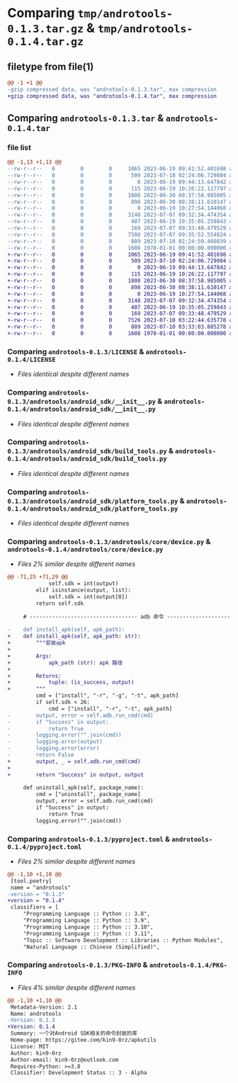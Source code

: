# Comparing `tmp/androtools-0.1.3.tar.gz` & `tmp/androtools-0.1.4.tar.gz`

## filetype from file(1)

```diff
@@ -1 +1 @@
-gzip compressed data, was "androtools-0.1.3.tar", max compression
+gzip compressed data, was "androtools-0.1.4.tar", max compression
```

## Comparing `androtools-0.1.3.tar` & `androtools-0.1.4.tar`

### file list

```diff
@@ -1,13 +1,13 @@
--rw-r--r--   0        0        0     1065 2023-06-19 09:41:52.401698 androtools-0.1.3/LICENSE
--rw-r--r--   0        0        0      509 2023-07-10 02:24:06.729804 androtools-0.1.3/README.md
--rw-r--r--   0        0        0        0 2023-06-19 09:44:13.647842 androtools-0.1.3/androtools/__init__.py
--rw-r--r--   0        0        0      115 2023-06-19 10:26:22.117797 androtools-0.1.3/androtools/__main__.py
--rw-r--r--   0        0        0     1808 2023-06-30 08:37:58.985005 androtools-0.1.3/androtools/android_sdk/__init__.py
--rw-r--r--   0        0        0      898 2023-06-30 08:38:11.610147 androtools-0.1.3/androtools/android_sdk/build_tools.py
--rw-r--r--   0        0        0        0 2023-06-19 10:27:54.144068 androtools-0.1.3/androtools/android_sdk/emulator.py
--rw-r--r--   0        0        0     3148 2023-07-07 09:32:34.474354 androtools-0.1.3/androtools/android_sdk/platform_tools.py
--rw-r--r--   0        0        0      407 2023-06-19 10:35:05.259843 androtools-0.1.3/androtools/android_sdk/tools.py
--rw-r--r--   0        0        0      169 2023-07-07 09:33:48.479529 androtools-0.1.3/androtools/core/__init__.py
--rw-r--r--   0        0        0     7508 2023-07-07 09:35:52.554824 androtools-0.1.3/androtools/core/device.py
--rw-r--r--   0        0        0      889 2023-07-10 02:24:50.460839 androtools-0.1.3/pyproject.toml
--rw-r--r--   0        0        0     1608 1970-01-01 00:00:00.000000 androtools-0.1.3/PKG-INFO
+-rw-r--r--   0        0        0     1065 2023-06-19 09:41:52.401698 androtools-0.1.4/LICENSE
+-rw-r--r--   0        0        0      509 2023-07-10 02:24:06.729804 androtools-0.1.4/README.md
+-rw-r--r--   0        0        0        0 2023-06-19 09:44:13.647842 androtools-0.1.4/androtools/__init__.py
+-rw-r--r--   0        0        0      115 2023-06-19 10:26:22.117797 androtools-0.1.4/androtools/__main__.py
+-rw-r--r--   0        0        0     1808 2023-06-30 08:37:58.985005 androtools-0.1.4/androtools/android_sdk/__init__.py
+-rw-r--r--   0        0        0      898 2023-06-30 08:38:11.610147 androtools-0.1.4/androtools/android_sdk/build_tools.py
+-rw-r--r--   0        0        0        0 2023-06-19 10:27:54.144068 androtools-0.1.4/androtools/android_sdk/emulator.py
+-rw-r--r--   0        0        0     3148 2023-07-07 09:32:34.474354 androtools-0.1.4/androtools/android_sdk/platform_tools.py
+-rw-r--r--   0        0        0      407 2023-06-19 10:35:05.259843 androtools-0.1.4/androtools/android_sdk/tools.py
+-rw-r--r--   0        0        0      169 2023-07-07 09:33:48.479529 androtools-0.1.4/androtools/core/__init__.py
+-rw-r--r--   0        0        0     7526 2023-07-10 03:22:44.635778 androtools-0.1.4/androtools/core/device.py
+-rw-r--r--   0        0        0      889 2023-07-10 03:33:03.885278 androtools-0.1.4/pyproject.toml
+-rw-r--r--   0        0        0     1608 1970-01-01 00:00:00.000000 androtools-0.1.4/PKG-INFO
```

### Comparing `androtools-0.1.3/LICENSE` & `androtools-0.1.4/LICENSE`

 * *Files identical despite different names*

### Comparing `androtools-0.1.3/androtools/android_sdk/__init__.py` & `androtools-0.1.4/androtools/android_sdk/__init__.py`

 * *Files identical despite different names*

### Comparing `androtools-0.1.3/androtools/android_sdk/build_tools.py` & `androtools-0.1.4/androtools/android_sdk/build_tools.py`

 * *Files identical despite different names*

### Comparing `androtools-0.1.3/androtools/android_sdk/platform_tools.py` & `androtools-0.1.4/androtools/android_sdk/platform_tools.py`

 * *Files identical despite different names*

### Comparing `androtools-0.1.3/androtools/core/device.py` & `androtools-0.1.4/androtools/core/device.py`

 * *Files 2% similar despite different names*

```diff
@@ -71,25 +71,29 @@
             self.sdk = int(output)
         elif isinstance(output, list):
             self.sdk = int(output[0])
         return self.sdk
 
     # ---------------------------------- adb 命令 ---------------------------------- #
 
-    def install_apk(self, apk_path):
+    def install_apk(self, apk_path: str):
+        """安装apk
+
+        Args:
+            apk_path (str): apk 路径
+
+        Returns:
+            tuple: (is_success, output)
+        """
         cmd = ["install", "-r", "-g", "-t", apk_path]
         if self.sdk < 26:
             cmd = ["install", "-r", "-t", apk_path]
-        output, error = self.adb.run_cmd(cmd)
-        if "Success" in output:
-            return True
-        logging.error("".join(cmd))
-        logging.error(output)
-        logging.error(error)
-        return False
+        output, _ = self.adb.run_cmd(cmd)
+
+        return "Success" in output, output
 
     def uninstall_apk(self, package_name):
         cmd = ["uninstall", package_name]
         output, error = self.adb.run_cmd(cmd)
         if "Success" in output:
             return True
         logging.error("".join(cmd))
```

### Comparing `androtools-0.1.3/pyproject.toml` & `androtools-0.1.4/pyproject.toml`

 * *Files 2% similar despite different names*

```diff
@@ -1,10 +1,10 @@
 [tool.poetry]
 name = "androtools"
-version = "0.1.3"
+version = "0.1.4"
 classifiers = [
     "Programming Language :: Python :: 3.8",
     "Programming Language :: Python :: 3.9",
     "Programming Language :: Python :: 3.10",
     "Programming Language :: Python :: 3.11",
     "Topic :: Software Development :: Libraries :: Python Modules",
     "Natural Language :: Chinese (Simplified)",
```

### Comparing `androtools-0.1.3/PKG-INFO` & `androtools-0.1.4/PKG-INFO`

 * *Files 4% similar despite different names*

```diff
@@ -1,10 +1,10 @@
 Metadata-Version: 2.1
 Name: androtools
-Version: 0.1.3
+Version: 0.1.4
 Summary: 一个对Android SDK相关的命令封装的库
 Home-page: https://gitee.com/kin9-0rz/apkutils
 License: MIT
 Author: kin9-0rz
 Author-email: kin9-0rz@outlook.com
 Requires-Python: >=3.8
 Classifier: Development Status :: 3 - Alpha
```

